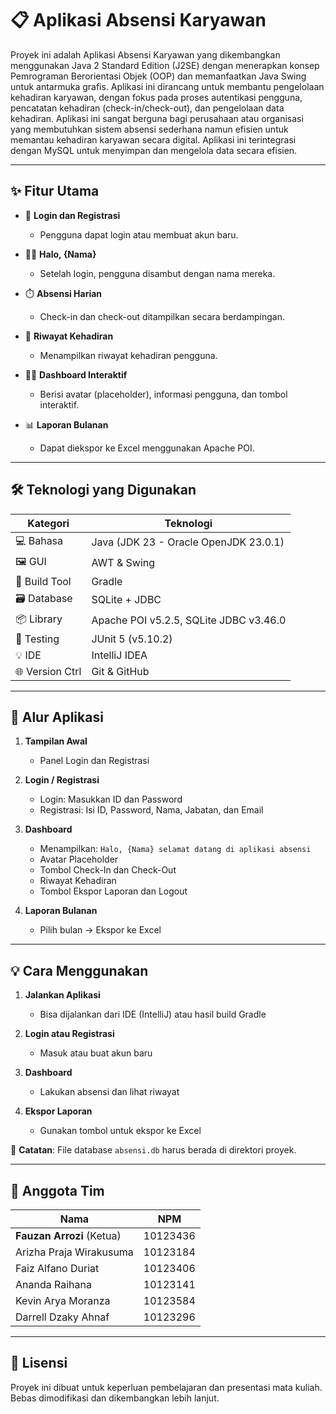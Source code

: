 # 📋 Aplikasi Absensi Karyawan

Proyek ini adalah Aplikasi Absensi Karyawan yang dikembangkan menggunakan Java 2 Standard Edition (J2SE) dengan menerapkan konsep Pemrograman Berorientasi Objek (OOP) dan memanfaatkan Java Swing untuk antarmuka grafis. Aplikasi ini dirancang untuk membantu pengelolaan kehadiran karyawan, dengan fokus pada proses autentikasi pengguna, pencatatan kehadiran (check-in/check-out), dan pengelolaan data kehadiran. Aplikasi ini sangat berguna bagi perusahaan atau organisasi yang membutuhkan sistem absensi sederhana namun efisien untuk memantau kehadiran karyawan secara digital. Aplikasi ini terintegrasi dengan MySQL untuk menyimpan dan mengelola data secara efisien. 

---

## ✨ Fitur Utama

- 🔐 **Login dan Registrasi**
  - Pengguna dapat login atau membuat akun baru.

- 🙋‍♂️ **Halo, {Nama}**
  - Setelah login, pengguna disambut dengan nama mereka.

- ⏱️ **Absensi Harian**
  - Check-in dan check-out ditampilkan secara berdampingan.

- 📅 **Riwayat Kehadiran**
  - Menampilkan riwayat kehadiran pengguna.

- 🧑‍💼 **Dashboard Interaktif**
  - Berisi avatar (placeholder), informasi pengguna, dan tombol interaktif.

- 📊 **Laporan Bulanan**
  - Dapat diekspor ke Excel menggunakan Apache POI.

---

## 🛠️ Teknologi yang Digunakan

| Kategori         | Teknologi                                    |
|------------------|-----------------------------------------------|
| 💻 Bahasa        | Java (JDK 23 - Oracle OpenJDK 23.0.1)         |
| 🖼️ GUI           | AWT & Swing                                   |
| 🧱 Build Tool    | Gradle                                        |
| 🗃️ Database      | SQLite + JDBC                                 |
| 📦 Library       | Apache POI v5.2.5, SQLite JDBC v3.46.0        |
| 🧪 Testing       | JUnit 5 (v5.10.2)                              |
| 💡 IDE           | IntelliJ IDEA                                 |
| 🌐 Version Ctrl  | Git & GitHub                                  |

---

## 🔄 Alur Aplikasi

1. **Tampilan Awal**
   - Panel Login dan Registrasi

2. **Login / Registrasi**
   - Login: Masukkan ID dan Password
   - Registrasi: Isi ID, Password, Nama, Jabatan, dan Email

3. **Dashboard**
   - Menampilkan: `Halo, {Nama} selamat datang di aplikasi absensi`
   - Avatar Placeholder
   - Tombol Check-In dan Check-Out
   - Riwayat Kehadiran
   - Tombol Ekspor Laporan dan Logout

4. **Laporan Bulanan**
   - Pilih bulan → Ekspor ke Excel

---

## 💡 Cara Menggunakan

1. **Jalankan Aplikasi**
   - Bisa dijalankan dari IDE (IntelliJ) atau hasil build Gradle

2. **Login atau Registrasi**
   - Masuk atau buat akun baru

3. **Dashboard**
   - Lakukan absensi dan lihat riwayat

4. **Ekspor Laporan**
   - Gunakan tombol untuk ekspor ke Excel

📝 **Catatan**: File database `absensi.db` harus berada di direktori proyek.

---

## 👥 Anggota Tim

| Nama                          | NPM        |
|-------------------------------|------------|
| **Fauzan Arrozi** (Ketua)     | 10123436   |
| Arizha Praja Wirakusuma       | 10123184   |
| Faiz Alfano Duriat            | 10123406   |
| Ananda Raihana                | 10123141   |
| Kevin Arya Moranza            | 10123584   |
| Darrell Dzaky Ahnaf           | 10123296   |

---

## 📎 Lisensi

Proyek ini dibuat untuk keperluan pembelajaran dan presentasi mata kuliah. Bebas dimodifikasi dan dikembangkan lebih lanjut.

